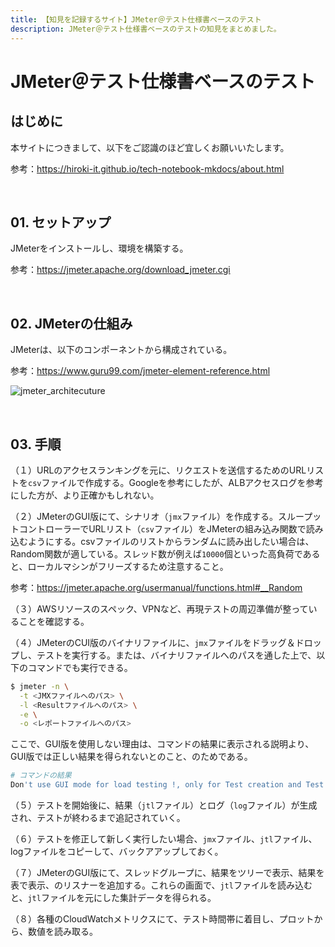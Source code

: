 ```yaml
---
title: 【知見を記録するサイト】JMeter＠テスト仕様書ベースのテスト
description: JMeter＠テスト仕様書ベースのテストの知見をまとめました。
---
```


# JMeter＠テスト仕様書ベースのテスト

## はじめに

本サイトにつきまして、以下をご認識のほど宜しくお願いいたします。

参考：https://hiroki-it.github.io/tech-notebook-mkdocs/about.html

<br>

## 01. セットアップ

JMeterをインストールし、環境を構築する。

参考：https://jmeter.apache.org/download_jmeter.cgi

<br>

## 02. JMeterの仕組み

JMeterは、以下のコンポーネントから構成されている。

参考：https://www.guru99.com/jmeter-element-reference.html

![jmeter_architecuture](https://raw.githubusercontent.com/hiroki-it/tech-notebook/master/images/jmeter_architecuture.png)

<br>

## 03. 手順

（１）URLのアクセスランキングを元に、リクエストを送信するためのURLリストを```csv```ファイルで作成する。Googleを参考にしたが、ALBアクセスログを参考にした方が、より正確かもしれない。

（２）JMeterのGUI版にて、シナリオ（```jmx```ファイル）を作成する。スループットコントローラーでURLリスト（```csv```ファイル）をJMeterの組み込み関数で読み込むようにする。csvファイルのリストからランダムに読み出したい場合は、Random関数が適している。スレッド数が例えば```10000```個といった高負荷であると、ローカルマシンがフリーズするため注意すること。

参考：https://jmeter.apache.org/usermanual/functions.html#__Random

（３）AWSリソースのスペック、VPNなど、再現テストの周辺準備が整っていることを確認する。

（４）JMeterのCUI版のバイナリファイルに、```jmx```ファイルをドラッグ＆ドロップし、テストを実行する。または、バイナリファイルへのパスを通した上で、以下のコマンドでも実行できる。


```bash
$ jmeter -n \
  -t <JMXファイルへのパス> \
  -l <Resultファイルへのパス> \
  -e \
  -o <レポートファイルへのパス>
```
ここで、GUI版を使用しない理由は、コマンドの結果に表示される説明より、GUI版では正しい結果を得られないとのこと、のためである。

```bash
# コマンドの結果
Don't use GUI mode for load testing !, only for Test creation and Test debugging.For load testing, use CLI Mode (was NON GUI):
```

（５）テストを開始後に、結果（```jtl```ファイル）とログ（```log```ファイル）が生成され、テストが終わるまで追記されていく。

（６）テストを修正して新しく実行したい場合、```jmx```ファイル、```jtl```ファイル、logファイルをコピーして、バックアアップしておく。

（７）JMeterのGUI版にて、スレッドグループに、結果をツリーで表示、結果を表で表示、のリスナーを追加する。これらの画面で、```jtl```ファイルを読み込むと、```jtl```ファイルを元にした集計データを得られる。

（８）各種のCloudWatchメトリクスにて、テスト時間帯に着目し、プロットから、数値を読み取る。
